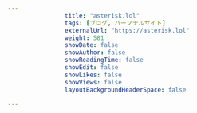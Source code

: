 ---
                title: "asterisk.lol"
                tags: [ブログ, パーソナルサイト]
                externalUrl: "https://asterisk.lol"
                weight: 581
                showDate: false
                showAuthor: false
                showReadingTime: false
                showEdit: false
                showLikes: false
                showViews: false
                layoutBackgroundHeaderSpace: false
                ---


